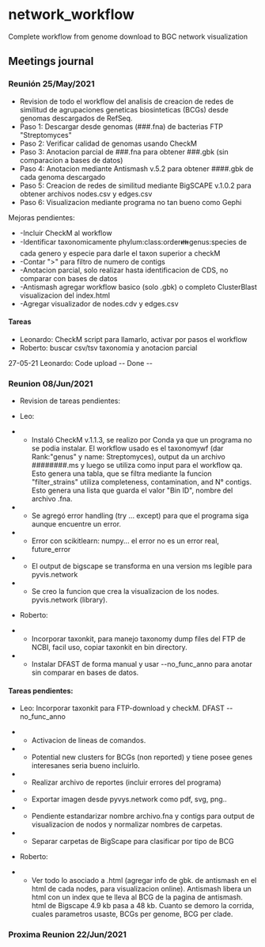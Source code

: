 # network_workflow
Complete workflow from genome download to BGC network visualization
## Meetings journal
### Reunión 25/May/2021

* Revision de todo el workflow del analisis de creacion de redes de similitud de agrupaciones geneticas biosinteticas (BCGs) desde genomas descargados de RefSeq.
*  Paso 1: Descargar desde genomas (###.fna) de bacterias FTP "Streptomyces"
*  Paso 2: Verificar calidad de genomas usando CheckM
*  Paso 3: Anotacion parcial de ###.fna para obtener ###.gbk (sin comparacion a bases de datos)
*  Paso 4: Anotacion mediante Antismash v.5.2 para obtener ####.gbk de cada genoma descargado
*  Paso 5: Creacion de redes de similitud mediante BigSCAPE v.1.0.2 para obtener archivos nodes.csv y edges.csv
*  Paso 6: Visualizacion mediante programa no tan bueno como Gephi

Mejoras pendientes:
* -Incluir CheckM al workflow
* -Identificar taxonomicamente phylum:class:order:family:genus:species de cada genero y especie para darle el taxon superior a checkM
* -Contar ">" para filtro de numero de contigs
* -Anotacion parcial, solo realizar hasta identificacion de CDS, no comparar con bases de datos
* -Antismash agregar workflow basico (solo .gbk) o completo ClusterBlast visualizacion del index.html
* -Agregar visualizador de nodes.cdv y edges.csv

#### Tareas
* Leonardo:  CheckM script para llamarlo, activar por pasos el workflow
* Roberto: buscar csv/tsv taxonomia y anotacion parcial


27-05-21
Leonardo: Code upload -- Done --

### Reunion 08/Jun/2021
* Revision de tareas pendientes:
* Leo: 
* - Instaló CheckM v.1.1.3, se realizo por Conda ya que un programa no se podia instalar. El workflow usado es el taxonomywf (dar Rank:"genus" y name: Streptomyces), output da un archivo ########.ms y luego se utiliza como input para el workflow qa. Esto genera una tabla, que se filtra mediante la funcion "filter_strains" utiliza completeness, contamination, and N° contigs. Esto genera una lista que guarda el valor "Bin ID", nombre del archivo .fna.
* - Se agregó error handling (try ... except) para que el programa siga aunque encuentre un error.
* - Error con scikitlearn: numpy... el error no es un error real, future_error
* - El output de bigscape se transforma en una version ms legible para pyvis.network 
* - Se creo la funcion que crea la visualizacion de los nodes. pyvis.network (library).

* Roberto: 
* - Incorporar taxonkit, para manejo taxonomy dump files del FTP de NCBI, facil uso, copiar taxonkit en bin directory.
* - Instalar DFAST de forma manual y usar --no_func_anno para anotar sin comparar en bases de datos. 


#### Tareas pendientes: 
* Leo: Incorporar taxonkit para FTP-download y checkM. DFAST  --no_func_anno
* - Activacion de lineas de comandos.
* - Potential new clusters for BCGs (non reported) y tiene posee genes interesanes seria bueno incluirlo.
* - Realizar archivo de reportes (incluir errores del programa)
* - Exportar imagen desde pyvys.network como pdf, svg, png..
* - Pendiente estandarizar nombre archivo.fna y contigs para output de visualizacion de nodos y normalizar nombres de carpetas.
* - Separar carpetas de BigScape para clasificar por tipo de BCG

* Roberto: 
* - Ver todo lo asociado a .html (agregar info de gbk. de antismash en el html de cada nodes, para visualizacion online). Antismash libera un html con un index que te lleva al BCG de la pagina de antismash. html de Bigscape 4.9 kb pasa a 48 kb. Cuanto se demoro la corrida, cuales parametros usaste, BCGs per genome, BCG per clade. 

### Proxima Reunion 22/Jun/2021
